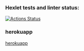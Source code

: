 ### Hexlet tests and linter status:
[![Actions Status](https://github.com/Liocha/rails-project-lvl3/workflows/hexlet-check/badge.svg)](https://github.com/Liocha/rails-project-lvl3/actions)

### herokuapp
[herokuapp](https://iphuck.herokuapp.com/)
